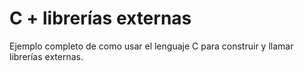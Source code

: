# C + librerías externas
Ejemplo completo de como usar el lenguaje C para construir y llamar librerías externas.

